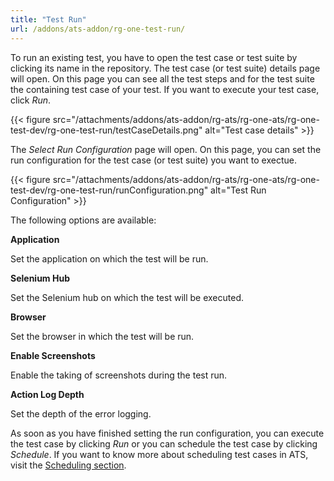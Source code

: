 ```yaml
---
title: "Test Run"
url: /addons/ats-addon/rg-one-test-run/
---
```


To run an existing test, you have to open the test case or test suite by clicking its name in the repository.
The test case (or test suite) details page will open. On this page you can see all the test steps and for the test suite the containing test case of your test. If you want to execute your test case, click _Run_.

{{< figure src="/attachments/addons/ats-addon/rg-ats/rg-one-ats/rg-one-test-dev/rg-one-test-run/testCaseDetails.png" alt="Test case details" >}}

The _Select Run Configuration_ page will open. On this page, you can set the run configuration for the test case (or test suite) you want to exectue.

{{< figure src="/attachments/addons/ats-addon/rg-ats/rg-one-ats/rg-one-test-dev/rg-one-test-run/runConfiguration.png" alt="Test Run Configuration" >}}

The following options are available:

**Application**

Set the application on which the test will be run.

**Selenium Hub**

Set the Selenium hub on which the test will be executed.

**Browser**

Set the browser in which the test will be run.

**Enable Screenshots**

Enable the taking of screenshots during the test run.

**Action Log Depth**

Set the depth of the error logging.

As soon as you have finished setting the run configuration, you can execute the test case by clicking _Run_ or you can schedule the test case by clicking _Schedule_. If you want to know more about scheduling test cases in ATS, visit the [Scheduling section](/addons/ats-addon/rg-one-scheduling/).

